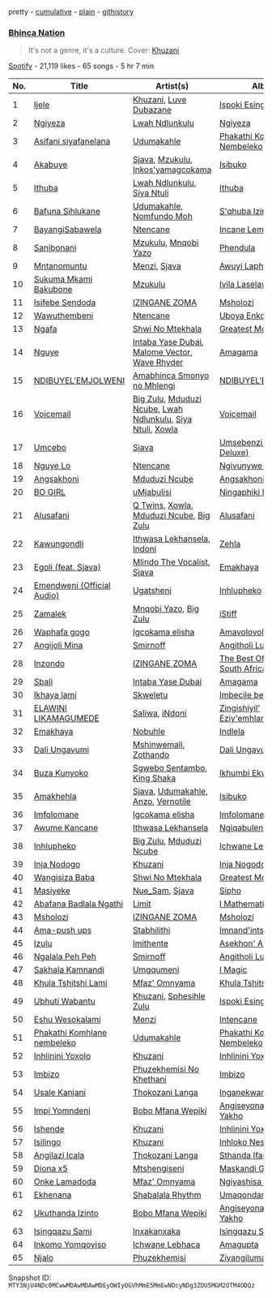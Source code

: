 pretty - [cumulative](/playlists/cumulative/37i9dQZF1DX2xhOTSp6PjQ.md) - [plain](/playlists/plain/37i9dQZF1DX2xhOTSp6PjQ) - [githistory](https://github.githistory.xyz/mackorone/spotify-playlist-archive/blob/main/playlists/plain/37i9dQZF1DX2xhOTSp6PjQ)

### [Bhinca Nation](https://open.spotify.com/playlist/37i9dQZF1DX2xhOTSp6PjQ)

> It's not a genre, it's a culture\. Cover: <a href="https://open.spotify.com/artist/1ltbNKMXKKXkjaXCTGZYUs?si=fl5dBqaUSQmDLXMOXNYbIQ">Khuzani</a>

[Spotify](https://open.spotify.com/user/spotify) - 21,119 likes - 65 songs - 5 hr 7 min

| No. | Title | Artist(s) | Album | Length |
|---|---|---|---|---|
| 1 | [Ijele](https://open.spotify.com/track/2OYomh3wz8TWpfnQKxua2F) | [Khuzani](https://open.spotify.com/artist/1ltbNKMXKKXkjaXCTGZYUs), [Luve Dubazane](https://open.spotify.com/artist/2qn1ZfGigw6BNbf2MNuEJc) | [Ispoki Esingafi](https://open.spotify.com/album/3riM8V5qRqXKn09JuWHcAu) | 4:29 |
| 2 | [Ngiyeza](https://open.spotify.com/track/3Pv1NcASIE987vF8t1VWVu) | [Lwah Ndlunkulu](https://open.spotify.com/artist/2h9NlcdGxIEnnh5aQuSeZ1) | [Ngiyeza](https://open.spotify.com/album/5S4kyrm5mTa1PK4ur0BPIR) | 4:41 |
| 3 | [Asifani siyafanelana](https://open.spotify.com/track/61rcqq5Z6GSjVyhuFAMbiw) | [Udumakahle](https://open.spotify.com/artist/3a3txnliYhHHrdcw1k6gyq) | [Phakathi Komhlane Nembeleko](https://open.spotify.com/album/3LJ39cJZE7hPwG2j6RXc5s) | 4:20 |
| 4 | [Akabuye](https://open.spotify.com/track/6eAvjdlcZ6t5K9lvslRv1D) | [Sjava](https://open.spotify.com/artist/4RfOLIFy2xEmlWzXEVmLJn), [Mzukulu](https://open.spotify.com/artist/2cvAWNKeSNVAfSZqAQIIS3), [Inkos'yamagcokama](https://open.spotify.com/artist/6wq5brCC7NSFUDJ8rL0fcF) | [Isibuko](https://open.spotify.com/album/4yFM1aHZINPJ8p9Ei7uLOR) | 5:28 |
| 5 | [Ithuba](https://open.spotify.com/track/2DTnuVhrGnLcmgutAW4vb1) | [Lwah Ndlunkulu](https://open.spotify.com/artist/2h9NlcdGxIEnnh5aQuSeZ1), [Siya Ntuli](https://open.spotify.com/artist/5BggJAW7Ubyk8FR87MpGvc) | [Ithuba](https://open.spotify.com/album/1pYMs6qogXnmKzGoGlBwWQ) | 4:23 |
| 6 | [Bafuna Sihlukane](https://open.spotify.com/track/3sL440xAohRKtarUSnBRxE) | [Udumakahle](https://open.spotify.com/artist/3a3txnliYhHHrdcw1k6gyq), [Nomfundo Moh](https://open.spotify.com/artist/6brKi6i5SusNnoKcSlKAan) | [S'qhuba Izinkomo](https://open.spotify.com/album/3ivjLXlzcdqXFspHzhyCm2) | 4:26 |
| 7 | [BayangiSabawela](https://open.spotify.com/track/3quA7mtdIg05CfJ4f3beww) | [Ntencane](https://open.spotify.com/artist/3PKVcK4wKrfPi7qDz1odsV) | [Incane Lembobo](https://open.spotify.com/album/0BDVeJR2FEfPjJLpgg5nbP) | 4:14 |
| 8 | [Sanibonani](https://open.spotify.com/track/4IMZR7DMOMAYHlAifv682g) | [Mzukulu](https://open.spotify.com/artist/2cvAWNKeSNVAfSZqAQIIS3), [Mnqobi Yazo](https://open.spotify.com/artist/59IoFDxTdsmr1m1z8euRFu) | [Phendula](https://open.spotify.com/album/6d89ixAm9v3UfQGAWyeFb2) | 4:21 |
| 9 | [Mntanomuntu](https://open.spotify.com/track/2UMJhyDNyBn9rJc2fgw6GJ) | [Menzi](https://open.spotify.com/artist/0PIYUjDZszDZSZGLhYvmyZ), [Sjava](https://open.spotify.com/artist/4RfOLIFy2xEmlWzXEVmLJn) | [Awuyi Lapho](https://open.spotify.com/album/5xiLbMeDPMlvXSZKhVSfEh) | 4:54 |
| 10 | [Sukuma Mkami Bakubone](https://open.spotify.com/track/0O5LuQXAfihaOA3TFxYt3C) | [Mzukulu](https://open.spotify.com/artist/2cvAWNKeSNVAfSZqAQIIS3) | [Ivila Laselawini](https://open.spotify.com/album/278BIRWbQrUNkDwC3gN56e) | 4:26 |
| 11 | [Isifebe Sendoda](https://open.spotify.com/track/1otdCFUdWjT0yLWOfFr6kc) | [IZINGANE ZOMA](https://open.spotify.com/artist/1fa6d4xSwQWEhmp0MwKw61) | [Msholozi](https://open.spotify.com/album/6QxMBGWtj8tXhWiNNFF2pA) | 4:20 |
| 12 | [Wawuthembeni](https://open.spotify.com/track/4lbJb7VVOGShkgblw8YUiY) | [Ntencane](https://open.spotify.com/artist/3PKVcK4wKrfPi7qDz1odsV) | [Uboya Enkomeni](https://open.spotify.com/album/1PRhgX3Vv4TjqHUWG6R5eh) | 5:07 |
| 13 | [Ngafa](https://open.spotify.com/track/4OntDavbpxbLk80nXlw7WR) | [Shwi No Mtekhala](https://open.spotify.com/artist/0hqM2qppNBOvYYQ36FsdBq) | [Greatest Moments Of](https://open.spotify.com/album/0nLOqOS3t7akMp44aTzqIj) | 6:00 |
| 14 | [Nguye](https://open.spotify.com/track/5rO92QmCFzqbHgbwaJnwAH) | [Intaba Yase Dubai](https://open.spotify.com/artist/2j6fdvCneiKmXX8rsYEoU6), [Malome Vector](https://open.spotify.com/artist/6AeHcNxdFsYI8WQE1f0YVw), [Wave Rhyder](https://open.spotify.com/artist/2g6Idw9wnJRWM0viAxhRRX) | [Amagama](https://open.spotify.com/album/5iPOBiXSE3zgsZctEvp0UP) | 4:03 |
| 15 | [NDIBUYEL'EMJOLWENI](https://open.spotify.com/track/3HBrBn7eORjfsNzTWqrU9n) | [Amabhinca Smonyo no Mhlengi](https://open.spotify.com/artist/3gZXfUHrXbFP06VZAtpJ5i) | [NDIBUYEL'EMJOLWENI](https://open.spotify.com/album/7yAtqUe2YOeVVkaLKz57cO) | 4:32 |
| 16 | [Voicemail](https://open.spotify.com/track/6l4EAi2hbZU9TfZWHUzDBE) | [Big Zulu](https://open.spotify.com/artist/6sNKQgLUy4LVNEX3r1kG1A), [Mduduzi Ncube](https://open.spotify.com/artist/5jvlsVxfcbRVuHJ2Uv8WOh), [Lwah Ndlunkulu](https://open.spotify.com/artist/2h9NlcdGxIEnnh5aQuSeZ1), [Siya Ntuli](https://open.spotify.com/artist/5BggJAW7Ubyk8FR87MpGvc), [Xowla](https://open.spotify.com/artist/08ejcjfMzbGwiK9MVslxc5) | [Voicemail](https://open.spotify.com/album/1jpct6JMzUuQRCvCe0ASwS) | 4:38 |
| 17 | [Umcebo](https://open.spotify.com/track/4wPKQWzPiKBBf1AUmAQbA2) | [Sjava](https://open.spotify.com/artist/4RfOLIFy2xEmlWzXEVmLJn) | [Umsebenzi \(Gold Deluxe\)](https://open.spotify.com/album/6TE4E8HVGy0HM4lT3vgHWz) | 3:52 |
| 18 | [Nguye Lo](https://open.spotify.com/track/5v3FY18Q1MxKV2GFcjgIYM) | [Ntencane](https://open.spotify.com/artist/3PKVcK4wKrfPi7qDz1odsV) | [Ngivunywe Usathane](https://open.spotify.com/album/6PnShffIuygTGwCrJiAPEN) | 4:11 |
| 19 | [Angsakhoni](https://open.spotify.com/track/21XL4xGIm6VhWSZF5uFYZb) | [Mduduzi Ncube](https://open.spotify.com/artist/5jvlsVxfcbRVuHJ2Uv8WOh) | [Angsakhoni](https://open.spotify.com/album/5BqRwQhNm7LwO4n9NcjzjO) | 4:56 |
| 20 | [BO GIRL](https://open.spotify.com/track/6CrL5WAQNE2a94i7tqbi67) | [uMjabulisi](https://open.spotify.com/artist/7hgZmJWaqjihq01cTFgyD6) | [Ningaphiki Nami](https://open.spotify.com/album/12840tLE83NAKIiNZuEqZ8) | 4:08 |
| 21 | [Alusafani](https://open.spotify.com/track/1BXfrEUZFDhrVahuVT3PMK) | [Q Twins](https://open.spotify.com/artist/2krUPP3nMYoF1C5WX3yB7J), [Xowla](https://open.spotify.com/artist/08ejcjfMzbGwiK9MVslxc5), [Mduduzi Ncube](https://open.spotify.com/artist/5jvlsVxfcbRVuHJ2Uv8WOh), [Big Zulu](https://open.spotify.com/artist/6sNKQgLUy4LVNEX3r1kG1A) | [Alusafani](https://open.spotify.com/album/4u56tBvuMwxuyvgE4VsnXn) | 3:44 |
| 22 | [Kawungondli](https://open.spotify.com/track/2s3bK3DPCb84Rl1Rfp01TH) | [Ithwasa Lekhansela](https://open.spotify.com/artist/6NBgad7h0rc4Q75Ek8nt89), [Indoni](https://open.spotify.com/artist/4WQsq6xk7Wu2WqM7aqpdTI) | [Zehla](https://open.spotify.com/album/05jPZZIhjOGQOJduelCSPV) | 4:30 |
| 23 | [Egoli \(feat\. Sjava\)](https://open.spotify.com/track/70VtSPbK7NyX2dUpKQbUxN) | [Mlindo The Vocalist](https://open.spotify.com/artist/09CY8fzqhZHR7rQAULoreI), [Sjava](https://open.spotify.com/artist/4RfOLIFy2xEmlWzXEVmLJn) | [Emakhaya](https://open.spotify.com/album/3YPT8bW8XTiZIjMEhryLEU) | 4:01 |
| 24 | [Emendweni \(Official Audio\)](https://open.spotify.com/track/7y7rkoxppjGCyanzPR1Ni3) | [Ugatsheni](https://open.spotify.com/artist/2kUReuoaNS6Thgl4zFQA60) | [Inhlupheko](https://open.spotify.com/album/0COaJfx04ihKeZxxcw4j3x) | 4:54 |
| 25 | [Zamalek](https://open.spotify.com/track/4bn9tdvdNPUYXycnSxqBF6) | [Mnqobi Yazo](https://open.spotify.com/artist/59IoFDxTdsmr1m1z8euRFu), [Big Zulu](https://open.spotify.com/artist/6sNKQgLUy4LVNEX3r1kG1A) | [iStiff](https://open.spotify.com/album/406LRBBJauqbHIurtDKm7d) | 4:11 |
| 26 | [Waphafa gogo](https://open.spotify.com/track/1a7D84ildlODFUaYxReoYi) | [Igcokama elisha](https://open.spotify.com/artist/0CfaRCWMy2aXtbVQPCGG15) | [Amavolovolo](https://open.spotify.com/album/5A5mB7kVFvDrwKwN0jwEfR) | 3:54 |
| 27 | [Angijoli Mina](https://open.spotify.com/track/7cj6FNKos5MUkSMe5380wB) | [Smirnoff](https://open.spotify.com/artist/19OHDg21bLlU29eYyUahlz) | [Angitholi Lutho](https://open.spotify.com/album/5WOtZn2TNODSH5C4d5HDkt) | 3:58 |
| 28 | [Inzondo](https://open.spotify.com/track/3jmv4dhLatPanmC4lX7JaE) | [IZINGANE ZOMA](https://open.spotify.com/artist/1fa6d4xSwQWEhmp0MwKw61) | [The Best Of Traditional South African Music](https://open.spotify.com/album/5r48JyMk448sZ5OGopjfcx) | 3:23 |
| 29 | [Sbali](https://open.spotify.com/track/34MjyTB5QGaDpMCLk3432P) | [Intaba Yase Dubai](https://open.spotify.com/artist/2j6fdvCneiKmXX8rsYEoU6) | [Amagama](https://open.spotify.com/album/5iPOBiXSE3zgsZctEvp0UP) | 5:00 |
| 30 | [Ikhaya lami](https://open.spotify.com/track/00CVEHFQGCxKka8UbnfTGS) | [Skweletu](https://open.spotify.com/artist/0uW67UxcYtWZRPZO3Zaobf) | [Imbecile berth](https://open.spotify.com/album/0dXtLrwe6B1M9yYptxCdsr) | 4:20 |
| 31 | [ELAWINI LIKAMAGUMEDE](https://open.spotify.com/track/2wdIlufkUPuHHDzslnWfVF) | [Saliwa](https://open.spotify.com/artist/2I0i5ZfLpQQ1dzFTkyBON8), [iNdoni](https://open.spotify.com/artist/07rVdLJKth27CP4ZtmDWNy) | [Zingishiyil' Eziy'emhlangeni](https://open.spotify.com/album/4cwb1hs6tqaGnzySIFtw6I) | 4:35 |
| 32 | [Emakhaya](https://open.spotify.com/track/3M8QUN5XraDwiIM2YlpqVN) | [Nobuhle](https://open.spotify.com/artist/2SuwWqS2g4w2GSE4lxD1UM) | [Indlela](https://open.spotify.com/album/69bzQJaAvMR92psMY098UI) | 3:32 |
| 33 | [Dali Ungavumi](https://open.spotify.com/track/2yTHNZL9n8zd1LXRa6LT2W) | [Mshinwemali](https://open.spotify.com/artist/16Sxr5Kd5KJIUXTUVtmVOV), [Zothando](https://open.spotify.com/artist/2JKuODJH36pqK6s3gLcnVe) | [Dali Ungavumi](https://open.spotify.com/album/4TMSarXXnwy2RN5qD6tsKd) | 5:43 |
| 34 | [Buza Kunyoko](https://open.spotify.com/track/3MwXl9gwg7aG1NBHcGKaZo) | [Sgwebo Sentambo](https://open.spotify.com/artist/5p55hGi2rq290OvBwMpLps), [King Shaka](https://open.spotify.com/artist/5iVLqqv8xXE8vQ43Psq5wL) | [Ikhumbi Ekweletayo](https://open.spotify.com/album/5nxPey17l6lXWUCsNqm6lF) | 5:49 |
| 35 | [Amakhehla](https://open.spotify.com/track/3BkskmADgoWdiGHiaEz6uc) | [Sjava](https://open.spotify.com/artist/4RfOLIFy2xEmlWzXEVmLJn), [Udumakahle](https://open.spotify.com/artist/3a3txnliYhHHrdcw1k6gyq), [Anzo](https://open.spotify.com/artist/0mXjRSmbTBBoufMmTKuGmv), [Vernotile](https://open.spotify.com/artist/5jDxQtsQGEKqgulGcERXMn) | [Isibuko](https://open.spotify.com/album/4yFM1aHZINPJ8p9Ei7uLOR) | 4:30 |
| 36 | [Imfolomane](https://open.spotify.com/track/4AzyXKfE7vRXvbgGDJVmQU) | [Igcokama elisha](https://open.spotify.com/artist/0CfaRCWMy2aXtbVQPCGG15) | [Imfolomane](https://open.spotify.com/album/35X0OmXW0Bja31Gf6hWlCF) | 6:14 |
| 37 | [Awume Kancane](https://open.spotify.com/track/6HjdFBVWWqvFKFr5ZsneHE) | [Ithwasa Lekhansela](https://open.spotify.com/artist/6NBgad7h0rc4Q75Ek8nt89) | [Ngiqabuleni](https://open.spotify.com/album/3OxIFFFeItgoIBup6T66nA) | 3:57 |
| 38 | [Inhlupheko](https://open.spotify.com/track/5IGgCvL8zrdsWaVWSlxSzW) | [Big Zulu](https://open.spotify.com/artist/6sNKQgLUy4LVNEX3r1kG1A), [Mduduzi Ncube](https://open.spotify.com/artist/5jvlsVxfcbRVuHJ2Uv8WOh) | [Ichwane Lenyoka](https://open.spotify.com/album/0HyidnQQAGW9Unm8Ejr21L) | 5:17 |
| 39 | [Inja Nodogo](https://open.spotify.com/track/7CiL2zVTGVrJYT7tcVk0dl) | [Khuzani](https://open.spotify.com/artist/1ltbNKMXKKXkjaXCTGZYUs) | [Inja Nogodo](https://open.spotify.com/album/1i1JkpUl5vILSSLKwsVHAO) | 4:15 |
| 40 | [Wangisiza Baba](https://open.spotify.com/track/5NS3OiNTauGUA5S3jsJHwL) | [Shwi No Mtekhala](https://open.spotify.com/artist/0hqM2qppNBOvYYQ36FsdBq) | [Greatest Moments Of](https://open.spotify.com/album/0nLOqOS3t7akMp44aTzqIj) | 5:38 |
| 41 | [Masiyeke](https://open.spotify.com/track/01fXzOTgIyzNwWTBahteZB) | [Nue\_Sam](https://open.spotify.com/artist/2mQ1WAgOTUQDBsJpt7tGTY), [Sjava](https://open.spotify.com/artist/4RfOLIFy2xEmlWzXEVmLJn) | [Sipho](https://open.spotify.com/album/16QKAhgay0amx5AgBIwFo0) | 4:21 |
| 42 | [Abafana Badlala Ngathi](https://open.spotify.com/track/2MS5BhgzvMg4frVGhxYuwJ) | [Limit](https://open.spotify.com/artist/2FNsjkc78U5f55zOu6ZsSh) | [I Mathematics](https://open.spotify.com/album/43VQHDS0rQVLrYtPvchEHf) | 4:43 |
| 43 | [Msholozi](https://open.spotify.com/track/7i9OftJwfxt4R20jDRnLqi) | [IZINGANE ZOMA](https://open.spotify.com/artist/1fa6d4xSwQWEhmp0MwKw61) | [Msholozi](https://open.spotify.com/album/6QxMBGWtj8tXhWiNNFF2pA) | 4:48 |
| 44 | [Ama\-push ups](https://open.spotify.com/track/4UU4qUfkfRd4IXszXX2Z1K) | [Stabhilithi](https://open.spotify.com/artist/2pomD4ScxWOF80dWYIHN1u) | [Imnand'intshebe](https://open.spotify.com/album/1GRjmojMIbgclyRjVvPuC7) | 4:42 |
| 45 | [Izulu](https://open.spotify.com/track/6IYiXBVJ6JieWediZllERf) | [Imithente](https://open.spotify.com/artist/3JqfmUV2PM8u6ifw2TWPJ9) | [Asekhon' Amalahle ?](https://open.spotify.com/album/53EGXcdCuhcYhODGXq2h2a) | 4:23 |
| 46 | [Ngalala Peh Peh](https://open.spotify.com/track/7nf6spJKCF5xVXMNbBgMQ0) | [Smirnoff](https://open.spotify.com/artist/19OHDg21bLlU29eYyUahlz) | [Angitholi Lutho](https://open.spotify.com/album/5WOtZn2TNODSH5C4d5HDkt) | 4:09 |
| 47 | [Sakhala Kamnandi](https://open.spotify.com/track/10FGIW76glXqbxi6gSOxwJ) | [Umgqumeni](https://open.spotify.com/artist/4nMTRK9u7Zt9lKCPnF06zB) | [I Magic](https://open.spotify.com/album/4DR2LkB4JWkcT5ZBaqRgSN) | 4:19 |
| 48 | [Khula Tshitshi Lami](https://open.spotify.com/track/5JIJunDi0sABz8zd44u4WE) | [Mfaz' Omnyama](https://open.spotify.com/artist/0JQAeDYaigl5nor0kUP44X) | [Khula Tshitshi Lami](https://open.spotify.com/album/24m3tRRNgElXYhvJLakyxu) | 4:21 |
| 49 | [Ubhuti Wabantu](https://open.spotify.com/track/30hNrNo7QjfXkwKT3AvNPU) | [Khuzani](https://open.spotify.com/artist/1ltbNKMXKKXkjaXCTGZYUs), [Sphesihle Zulu](https://open.spotify.com/artist/2Q87XMh9dkkI1FOG9uCeCG) | [Ispoki Esingafi](https://open.spotify.com/album/3riM8V5qRqXKn09JuWHcAu) | 5:06 |
| 50 | [Eshu Wesokalami](https://open.spotify.com/track/6UFkLF40TBGfVFry7LXSxJ) | [Menzi](https://open.spotify.com/artist/0PIYUjDZszDZSZGLhYvmyZ) | [Intencane](https://open.spotify.com/album/7doGg6TOO86pTXiyploISV) | 3:51 |
| 51 | [Phakathi Komhlane nembeleko](https://open.spotify.com/track/5tcWJFn9w9BDUWXssZ5Q1A) | [Udumakahle](https://open.spotify.com/artist/3a3txnliYhHHrdcw1k6gyq) | [Phakathi Komhlane Nembeleko](https://open.spotify.com/album/3LJ39cJZE7hPwG2j6RXc5s) | 4:18 |
| 52 | [Inhlinini Yoxolo](https://open.spotify.com/track/3ZhOsB846LguxIkDASb6Rb) | [Khuzani](https://open.spotify.com/artist/1ltbNKMXKKXkjaXCTGZYUs) | [Inhlinini Yoxolo \(Pt\. 2\)](https://open.spotify.com/album/25HvxLDw1saTfEoFQ6Rfxj) | 9:00 |
| 53 | [Imbizo](https://open.spotify.com/track/5rd1OgQZU0TcRndLFOYECO) | [Phuzekhemisi No Khethani](https://open.spotify.com/artist/6bhmRXAWbMM1oYuoSNCR1f) | [Imbizo](https://open.spotify.com/album/33HOA4xP6hyXlm1CcUy5Ce) | 3:58 |
| 54 | [Usale Kanjani](https://open.spotify.com/track/1Na1tKjOtgF6Wzu1JlFSgj) | [Thokozani Langa](https://open.spotify.com/artist/30nsu2oxgyCzzty1TIJW6S) | [Inganekwane](https://open.spotify.com/album/4dgnNUTAl7mXAEDye2IooD) | 5:18 |
| 55 | [Impi Yomndeni](https://open.spotify.com/track/7ag6ASRzcuWXamzvNEXQzL) | [Bobo Mfana Wepiki](https://open.spotify.com/artist/6kcl74RDRgeHTx1Dj07NQt) | [Angiseyona Itype Yakho](https://open.spotify.com/album/4N6uYvCf4TgK5kAopt1RqQ) | 6:03 |
| 56 | [Ishende](https://open.spotify.com/track/4gbkKnzwQdS7dEv5lWHVQO) | [Khuzani](https://open.spotify.com/artist/1ltbNKMXKKXkjaXCTGZYUs) | [Inhlinini Yoxolo](https://open.spotify.com/album/2gkiXVfyva2aEfJiiRbQry) | 4:29 |
| 57 | [Isilingo](https://open.spotify.com/track/5Df0fXk01kB3ZgVPg3uwmk) | [Khuzani](https://open.spotify.com/artist/1ltbNKMXKKXkjaXCTGZYUs) | [Inhloko Nes'xhanti](https://open.spotify.com/album/6uKsbOxDnGwYTfdVp2qIuP) | 3:40 |
| 58 | [Angilazi Icala](https://open.spotify.com/track/1SgLVnJlhycOrTQHWbeBKa) | [Thokozani Langa](https://open.spotify.com/artist/30nsu2oxgyCzzty1TIJW6S) | [Sthanda Ifamily](https://open.spotify.com/album/5XtEpbp6vPy9a1RvpNTsb8) | 5:43 |
| 59 | [Diona x5](https://open.spotify.com/track/2PQl2BRgemS4sFZTFS703p) | [Mtshengiseni](https://open.spotify.com/artist/0b7Ds3CZPJOmh8hqOq9md4) | [Maskandi Greats Vol.1](https://open.spotify.com/album/3GzuoeKRn8eQF0KAR0N4o6) | 6:52 |
| 60 | [Onke Lamadoda](https://open.spotify.com/track/49x1RPNz0y4dhKxRVwTlRT) | [Mfaz' Omnyama](https://open.spotify.com/artist/0JQAeDYaigl5nor0kUP44X) | [Ngiyashisa Bhe!!](https://open.spotify.com/album/2XndIgHBdfGrQbU8qdBsdT) | 4:54 |
| 61 | [Ekhenana](https://open.spotify.com/track/4VqeQHfo2ubS5tqq5wmaOE) | [Shabalala Rhythm](https://open.spotify.com/artist/4yqgRp5LrmRXgSKpAqTBdl) | [Umaqondana](https://open.spotify.com/album/5CSphfloiCWOA2s35VsNwp) | 4:49 |
| 62 | [Ukuthanda Izinto](https://open.spotify.com/track/2DqL1bQTQVvVDnT16iQq7z) | [Bobo Mfana Wepiki](https://open.spotify.com/artist/6kcl74RDRgeHTx1Dj07NQt) | [Angiseyona Itype Yakho](https://open.spotify.com/album/4N6uYvCf4TgK5kAopt1RqQ) | 5:40 |
| 63 | [Isingqazu Sami](https://open.spotify.com/track/0wg9dKX6zfOVy3A53osxIS) | [Inxakanxaka](https://open.spotify.com/artist/43DNa0M6aCPjeWTVIL7x80) | [Isingqazu Sami](https://open.spotify.com/album/4pGIADaXRBnuRRWBs7QAdG) | 5:09 |
| 64 | [Inkomo Yomqoyiso](https://open.spotify.com/track/0duUpsKlfu6RNHWH5q0diF) | [Ichwane Lebhaca](https://open.spotify.com/artist/6dUPVcKOAhdgjkmgDwy6uh) | [Amagupta](https://open.spotify.com/album/4faFI6JoeU4nCK89d8Ul0b) | 4:56 |
| 65 | [Njalo](https://open.spotify.com/track/7HKU5vab9h0HpPtYbRUS4X) | [Phuzekhemisi](https://open.spotify.com/artist/7exwnL9NFBRuwqUEvX8kGP) | [Ziyangiluma Izinja](https://open.spotify.com/album/1NEqGFT5ZfRJc5TwGffesn) | 4:17 |

Snapshot ID: `MTY3NjU4NDc0MCwwMDAwMDAwMDEyOWIyOGVhMmE5MmEwNDcyNDg3ZDU5MGM2OTM4ODQz`
